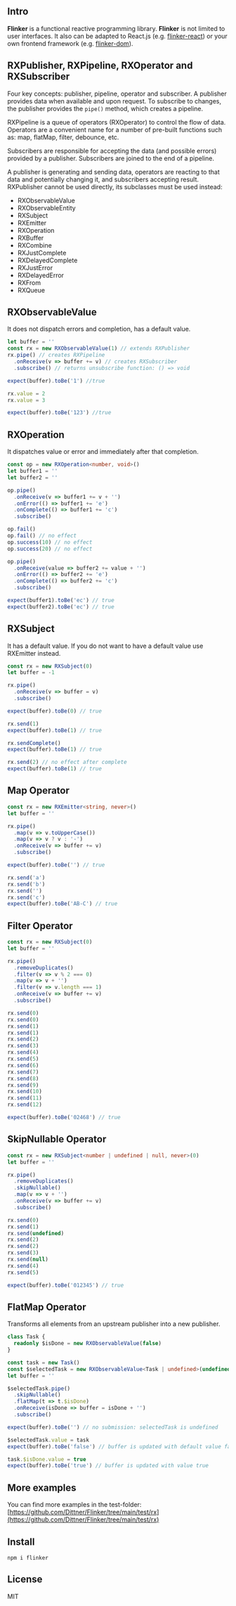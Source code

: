 ## Intro
__Flinker__ is a functional reactive programming library. __Flinker__ is not limited to user interfaces. It also can be adapted to React.js (e.g. [flinker-react](https://github.com/Dittner/Flinker-React)) or your own frontend framework (e.g. [flinker-dom](https://github.com/Dittner/FlinkerDom)).

## RXPublisher, RXPipeline, RXOperator and RXSubscriber
Four key concepts: publisher, pipeline, operator and subscriber. A publisher provides data when available and upon request. To subscribe to changes, the publisher provides the `pipe()` method, which creates a pipeline.

RXPipeline is a queue of operators (RXOperator) to control the flow of data. Operators are a convenient name for a number of pre-built functions such as: map, flatMap, filter, debounce, etc. 

Subscribers are responsible for accepting the data (and possible errors) provided by a publisher. Subscribers are joined to the end of a pipeline.

A publisher is generating and sending data, operators are reacting to that data and potentially changing it, and subscribers accepting result. RXPublisher cannot be used directly, its subclasses must be used instead:

+ RXObservableValue
+ RXObservableEntity
+ RXSubject
+ RXEmitter
+ RXOperation
+ RXBuffer
+ RXCombine
+ RXJustComplete
+ RXDelayedComplete
+ RXJustError
+ RXDelayedError
+ RXFrom
+ RXQueue

## RXObservableValue
It does not dispatch errors and completion, has a default value.

```ts
let buffer = ''
const rx = new RXObservableValue(1) // extends RXPublisher
rx.pipe() // creates RXPipeline
  .onReceive(v => buffer += v) // creates RXSubscriber
  .subscribe() // returns unsubscribe function: () => void

expect(buffer).toBe('1') //true

rx.value = 2
rx.value = 3

expect(buffer).toBe('123') //true
```

## RXOperation
It dispatches value or error and immediately after that completion.

```ts
const op = new RXOperation<number, void>()
let buffer1 = ''
let buffer2 = ''

op.pipe()
  .onReceive(v => buffer1 += v + '')
  .onError(() => buffer1 += 'e')
  .onComplete(() => buffer1 += 'c')
  .subscribe()

op.fail()
op.fail() // no effect
op.success(10) // no effect
op.success(20) // no effect

op.pipe()
  .onReceive(value => buffer2 += value + '')
  .onError(() => buffer2 += 'e')
  .onComplete(() => buffer2 += 'c')
  .subscribe()

expect(buffer1).toBe('ec') // true
expect(buffer2).toBe('ec') // true
```

## RXSubject
It has a default value. If you do not want to have a default value use RXEmitter instead.

```ts
const rx = new RXSubject(0)
let buffer = -1

rx.pipe()
  .onReceive(v => buffer = v)
  .subscribe()

expect(buffer).toBe(0) // true

rx.send(1)
expect(buffer).toBe(1) // true

rx.sendComplete()
expect(buffer).toBe(1) // true

rx.send(2) // no effect after complete
expect(buffer).toBe(1) // true
```

## Map Operator
```ts
const rx = new RXEmitter<string, never>()
let buffer = ''

rx.pipe()
  .map(v => v.toUpperCase())
  .map(v => v ? v : '-')
  .onReceive(v => buffer += v)
  .subscribe()

expect(buffer).toBe('') // true

rx.send('a')
rx.send('b')
rx.send('')
rx.send('c')
expect(buffer).toBe('AB-C') // true
```

## Filter Operator
```ts
const rx = new RXSubject(0)
let buffer = ''

rx.pipe()
  .removeDuplicates()
  .filter(v => v % 2 === 0)
  .map(v => v + '')
  .filter(v => v.length === 1)
  .onReceive(v => buffer += v)
  .subscribe()

rx.send(0)
rx.send(0)
rx.send(1)
rx.send(1)
rx.send(2)
rx.send(3)
rx.send(4)
rx.send(5)
rx.send(6)
rx.send(7)
rx.send(8)
rx.send(9)
rx.send(10)
rx.send(11)
rx.send(12)

expect(buffer).toBe('02468') // true
```

## SkipNullable Operator
```ts
const rx = new RXSubject<number | undefined | null, never>(0)
let buffer = ''

rx.pipe()
  .removeDuplicates()
  .skipNullable()
  .map(v => v + '')
  .onReceive(v => buffer += v)
  .subscribe()

rx.send(0)
rx.send(1)
rx.send(undefined)
rx.send(2)
rx.send(2)
rx.send(3)
rx.send(null)
rx.send(4)
rx.send(5)

expect(buffer).toBe('012345') // true
```

## FlatMap Operator
Transforms all elements from an upstream publisher into a new publisher.

```ts
class Task {
  readonly $isDone = new RXObservableValue(false)
}

const task = new Task()
const $selectedTask = new RXObservableValue<Task | undefined>(undefined)
let buffer = ''

$selectedTask.pipe()
  .skipNullable()
  .flatMap(t => t.$isDone)
  .onReceive(isDone => buffer = isDone + '')
  .subscribe()

expect(buffer).toBe('') // no submission: selectedTask is undefined

$selectedTask.value = task
expect(buffer).toBe('false') // buffer is updated with default value false

task.$isDone.value = true
expect(buffer).toBe('true') // buffer is updated with value true
```

## More examples
You can find more examples in the test-folder: [https://github.com/Dittner/Flinker/tree/main/test/rx](https://github.com/Dittner/Flinker/tree/main/test/rx)

## Install
```code
npm i flinker
```

## License
MIT